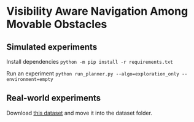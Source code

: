 # Visibility Aware Navigation Among Movable Obstacles

## Simulated experiments
Install dependencies
``python -m pip install -r requirements.txt``

Run an experiment
``python run_planner.py --algo=exploration_only --environment=empty``

## Real-world experiments
Download [this dataset](https://www.dropbox.com/s/kgvcal753o1qze8/movo_dataset.zip?dl=0) and move it into the dataset folder.
